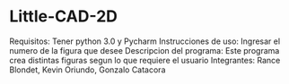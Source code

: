 # Little-CAD-2D
Requisitos: Tener python 3.0 y Pycharm
Instrucciones de uso: Ingresar el numero de la figura que desee
Descripcion del programa: Este programa crea distintas figuras segun lo que requiere el usuario
Integrantes: Rance Blondet, Kevin Oriundo, Gonzalo Catacora

